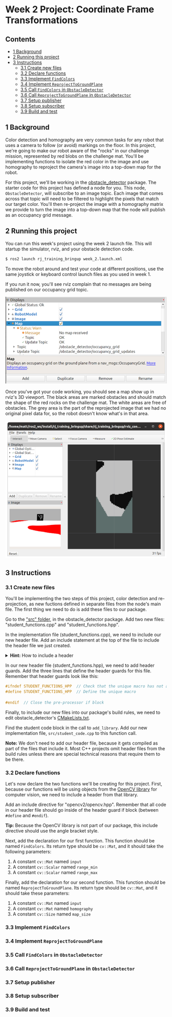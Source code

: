 <!--
STOP
We strongly recommend viewing this file with a rendered markdown viewer. You can do this by:
 - Opening this file in the GitHub web viewer
 - Pressing Ctrl+Shift+V in Visual Studio Code
 - Opening this file in any other markdown viewer you prefer
-->

# Week 2 Project: Coordinate Frame Transformations

<!-- START doctoc generated TOC please keep comment here to allow auto update -->
<!-- DON'T EDIT THIS SECTION, INSTEAD RE-RUN doctoc TO UPDATE -->
## Contents

- [1 Background](#1-background)
- [2 Running this project](#2-running-this-project)
- [3 Instructions](#3-instructions)
  - [3.1 Create new files](#31-create-new-files)
  - [3.2 Declare functions](#32-declare-functions)
  - [3.3 Implement `FindColors`](#33-implement-findcolors)
  - [3.4 Implement `ReprojectToGroundPlane`](#34-implement-reprojecttogroundplane)
  - [3.5 Call `FindColors` in `ObstacleDetector`](#35-call-findcolors-in-obstacledetector)
  - [3.6 Call `ReprojectToGroundPlane` in `ObstacleDetector`](#36-call-reprojecttogroundplane-in-obstacledetector)
  - [3.7 Setup publisher](#37-setup-publisher)
  - [3.8 Setup subscriber](#38-setup-subscriber)
  - [3.9 Build and test](#39-build-and-test)

<!-- END doctoc generated TOC please keep comment here to allow auto update -->

## 1 Background

Color detection and homography are very common tasks for any robot that uses a camera to follow (or avoid) markings on the floor. In this project, we're going to make our robot aware of the "rocks" in our challenge mission, represented by red blobs on the challenge mat. You'll be implementing functions to isolate the red color in the image and use homography to reproject the camera's image into a top-down map for the robot.

For this project, we'll be working in the [obstacle_detector](../../obstacle_detector) package. The starter code for this project has defined a node for you. This node, `ObstacleDetector`, will subscribe to an image topic. Each image that comes across that topic will need to be filtered to highlight the pixels that match our target color. You'll then re-project the image with a homography matrix we provide to turn the image into a top-down map that the node will publish as an occupancy grid message.

## 2 Running this project

You can run this week's project using the week 2 launch file. This will startup the simulator, rviz, and your obstacle detection code.

```bash
$ ros2 launch rj_training_bringup week_2.launch.xml
```

To move the robot around and test your code at different positions, use the same joystick or keyboard control launch files as you used in week 1.

If you run it now, you'll see rviz complain that no messages are being published on our occupancy grid topic.

![Screenshot of rviz showing warning message](RvizNoGrid.png)

Once you've got your code working, you should see a map show up in rviz's 3D viewport. The black areas are marked obstacles and should match the shape of the red rocks on the challenge mat. The white areas are free of obstacles. The grey area is the part of the reprojected image that we had no original pixel data for, so the robot doesn't know what's in that area.

![Screenshot of rviz showing working obstacle detection](WorkingDetection.png)

## 3 Instructions

### 3.1 Create new files

You'll be implementing the two steps of this project, color detection and re-projection, as new fuctions defined in separate files from the node's main file. The first thing we need to do is add these files to our package.

Go to the ["src" folder](../../obstacle_detector/src), in the obstacle_detector package. Add two new files: "student_functions.cpp" and "student_functions.hpp".

In the implementation file (student_functions.cpp), we need to include our new header file. Add an include statement at the top of the file to include the header file we just created.

<details>
<summary><b>Hint:</b> How to include a header</summary>
<p>To include a header file named "my_header.hpp", we'd write the code below. Note that the use of quotes ("") instead of angle brackets (<>) indicates that this header is part of our current package.</p>
<code>#include "my_header.hpp"</code>
</details>

In our new header file (student_functions.hpp), we need to add header guards. Add the three lines that define the header guards for this file. Remember that header guards look like this:

```c++
#ifndef STUDENT_FUNCTIONS_HPP  // Check that the unique macro has not already been defined
#define STUDENT_FUNCTIONS_HPP  // Define the unique macro

#endif  // Close the pre-processor if block
```

Finally, to include our new files into our package's build rules, we need to edit obstacle_detector's [CMakeLists.txt](../../obstacle_detector/CMakeLists.txt).

Find the student code block in the call to `add_library`. Add our new implementation file, `src/student_code.cpp` to this function call.

**Note:** We don't need to add our header file, because it gets compiled as part of the files that include it. Most C++ projects omit header files from the build rules unless there are special technical reasons that require them to be there.

### 3.2 Declare functions

Let's now declare the two functions we'll be creating for this project. First, because our functions will be using objects from the [OpenCV library](https://opencv.org/) for computer vision, we need to include a header from that library.

Add an include directive for "opencv2/opencv.hpp". Remember that all code in our header file should go inside of the header guard if block (between `#define` and `#endif`).

**Tip:** Because the OpenCV library is not part of our package, this include directive should use the angle bracket style.

Next, add the declaration for our first function. This function should be named `FindColors`. Its return type should be `cv::Mat`, and it should take the following parameters:

1. A constant `cv::Mat` named `input`
1. A constant `cv::Scalar` named `range_min`
1. A constant `cv::Scalar` named `range_max`

Finally, add the declaration for our second function. This function should be named `ReprojectToGroundPlane`. Its return type should be `cv::Mat`, and it should take these parameters:

1. A constant `cv::Mat` named `input`
1. A constant `cv::Mat` named `homography`
1. A constant `cv::Size` named `map_size`

### 3.3 Implement `FindColors`

### 3.4 Implement `ReprojectToGroundPlane`

### 3.5 Call `FindColors` in `ObstacleDetector`

### 3.6 Call `ReprojectToGroundPlane` in `ObstacleDetector`

### 3.7 Setup publisher

### 3.8 Setup subscriber

### 3.9 Build and test
